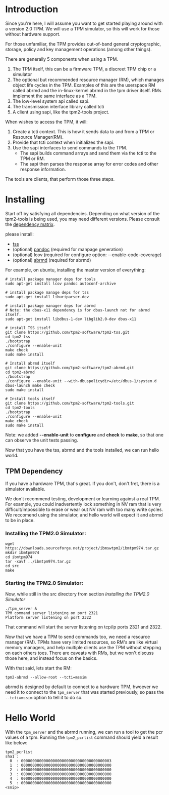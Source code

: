 # Introduction
Since you're here, I will assume you want to get started playing around with a version 2.0 TPM. We will use a TPM simulator, so this will work for those without hardware support.

For those unfamiliar, the TPM provides out-of-band general cryptographic, storage, policy
and key management operations (among other things).

There are generally 5 components when using a TPM.
1. The TPM itself, this can be a firmware TPM, a discreet TPM chip or a simulator
2. The optional but recommended resource manager (RM), which manages object life cycles in the TPM.
   Examples of this are the userspace RM called abrmd and the in-linux-kernel abrmd in the tpm driver
   itself. RMs implement the same interface as a TPM.
3. The low-level system api called sapi.
4. The transmission interface library called tcti
5. A client using sapi, like the tpm2-tools project.

When wishes to access the TPM, it will:
1. Create a tcti context. This is how it sends data to and from a TPM or Resource Manager(RM).
2. Provide that tcti context when initializes the sapi.
3. Use the sapi interfaces to send commands to the TPM.
   * The sapi builds command arrays and send them via the tcti to the TPM or RM.
   * The sapi then parses the response array for error codes and other response information.

The tools are clients, that perform those three steps.

# Installing

Start off by satisfying all dependencies. Depending on what
version of the tpm2-tools is being used, you may need different
versions. Please consult the [dependency matrix](https://github.com/tpm2-software/tpm2-tools/wiki/Dependency-Matrix).

please install:
  - [tss](https://github.com/tpm2-software/tpm2-tss)
  - (optional) [pandoc](https://pandoc.org/) (required for manpage generation)
  - (optional) lcov (required for configure option: --enable-code-coverage)
  - (optional) [abrmd](https://github.com/tpm2-software/tpm2-abrmd) (required for abrmd)

For example, on ubuntu, installing the master version of everything:
```
# install package manager deps for tools
sudo apt-get install lcov pandoc autoconf-archive

# install package manage deps for tss
sudo apt-get install liburiparser-dev

# install package manager deps for abrmd
# Note: the dbus-x11 dependency is for dbus-launch not for abrmd itself.
sudo apt-get install libdbus-1-dev libglib2.0-dev dbus-x11

# install TSS itself
git clone https://github.com/tpm2-software/tpm2-tss.git
cd tpm2-tss
./bootstrap
./configure --enable-unit
make check
sudo make install

# Install abrmd itself
git clone https://github.com/tpm2-software/tpm2-abrmd.git
cd tpm2-abrmd
./bootstrap
./configure --enable-unit --with-dbuspolicydir=/etc/dbus-1/system.d
dbus-launch make check
sudo make install

# Install tools itself
git clone https://github.com/tpm2-software/tpm2-tools.git
cd tpm2-tools
./bootstrap
./configure --enable-unit
make check
sudo make install
```
Note: we added **--enable-unit** to **configure** and **check** to **make**,
so that one can observe the unit tests passing.

Now that you have the tss, abrmd and the tools installed, we can run hello world.

## TPM Dependency
If you have a hardware TPM, that's great. If you don't, don't fret, there is a simulator
available.

We don't recommend testing, development or learning against a real TPM.
For example, you could inadvertently lock something in NV ram that is very difficult/impossible to erase
or wear out NV ram with too many write cycles. We reccomend using the simulator, and
hello world will expect it and abrmd to be in place.

### Installing the TPM2.0 Simulator:
```
wget https://downloads.sourceforge.net/project/ibmswtpm2/ibmtpm974.tar.gz
mkdir ibmtpm974
cd ibmtpm974
tar -xavf ../ibmtpm974.tar.gz
cd src
make
```
### Starting the TPM2.0 Simulator:
Now, while still in the src directory from section *Installing the TPM2.0 Simulator*

```
./tpm_server &
TPM command server listening on port 2321
Platform server listening on port 2322
```
That command will start the server listening on tcp/ip ports 2321 and 2322.

Now that we have a TPM to send commands too, we need a resource manager (RM). TPMs
have very limited resources, so RM's are like virtual memory managers, and help
multiple clients use the TPM without stepping on each others toes. There are
caveats with RMs, but we won't discuss those here, and instead focus on the basics.

With that said, lets start the RM:
```
tpm2-abrmd --allow-root --tcti=mssim
```
abrmd is designed by default to connect to a hardware TPM, hwoever we need it to connect to the `tpm_server` that was started previously, so pass the `--tcti=mssim` option to tell it to do so.

# Hello World

With the `tpm_server` and the abrmd running, we can run a tool to get the pcr values
of a tpm. Running the ```tpm2_pcrlist``` command should yield a result like below:
```
tpm2_pcrlist 
sha1 :
  0  : 0000000000000000000000000000000000000003
  1  : 0000000000000000000000000000000000000000
  2  : 0000000000000000000000000000000000000000
  3  : 0000000000000000000000000000000000000000
  4  : 0000000000000000000000000000000000000000
  5  : 0000000000000000000000000000000000000000
<snip>
```
